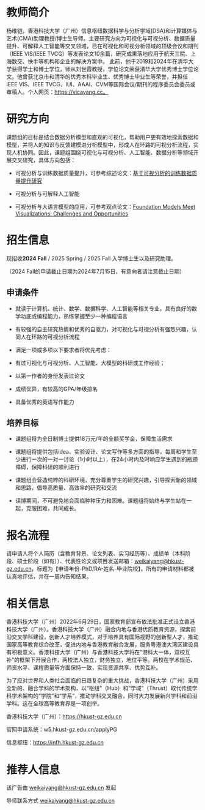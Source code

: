 # 教师简介

杨维铠，香港科技大学（广州）信息枢纽数据科学与分析学域(DSA)和计算媒体与艺术(CMA)助理教授/博士生导师。主要研究方向为可视化与可视分析、数据质量提升、可解释人工智能等交叉领域，已在可视化和可视分析领域的顶级会议和期刊（IEEE VIS/IEEE TVCG）等发表论文10余篇，研究成果落地应用于航天三院、上海数交、快手等机构和企业的解决方案中。
此前，他于2019和2024年在清华大学获得学士和博士学位，师从刘世霞教授，学位论文荣获清华大学优秀博士学位论文。他曾获北京市和清华的优秀本科毕业生、优秀博士毕业生等荣誉，并担任 IEEE VIS、IEEE TVCG、IUI、AAAI、CVM等国际会议/期刊的程序委员会委员或审稿人。个人网页：https://vicayang.cc。

# 研究方向

课题组的目标是结合数据分析模型和直观的可视化，帮助用户更有效地探索数据和模型，并将人的知识与反馈建模进分析模型中，形成人在环路的可视分析流程，实现人机协同。因此，课题组围绕可视化与可视分析、人工智能、数据分析等领域开展交叉研究，具体方向包括：

- 可视分析与训练数据质量提升，可参考综述论文：[基于可视分析的训练数据质量提升研究](https://repo.vicayang.cc/A_Survey_of_Visual_Analytics_Research_for_Improving_Training_Data_Quality/Visual_Analytics_Research_for_Improving_Training_Data_Quality.pdf)

- 可视分析与可解释人工智能

- 可视分析与大语言模型的应用，可参考观点论文：[Foundation Models Meet Visualizations: Challenges and Opportunities](https://repo.vicayang.cc/Foundation_Models_Meet_Visualizations/Foundation_Models_Meet_Visualizations.pdf)

# 招生信息

现招收**2024 Fall** / 2025 Spring / 2025 Fall 入学博士生以及研究助理。

（2024 Fall的申请截止日期为2024年7月15日，有意向者请注意截止日期）

## 申请条件

- 就读于计算机、统计、数学、数据科学、人工智能等相关专业，具有良好的数学功底或编程能力，熟练掌握至少一种编程语言

- 有较强的自主研究热情和优秀的自驱力，对可视化与可视分析有强烈兴趣，认同人在环路的可视分析流程

-  满足一项或多项以下要求者将优先考虑：

  -  有过可视化与可视分析、人工智能、大模型的科研或工作经验；

  -  以第一作者的身份发表过论文

  -  成绩优异，有较高的GPA/年级排名

  -  具备优秀的英语写作能力

## 培养目标

- 课题组将为全日制博士提供18万元/年的全额奖学金，保障生活需求

- 课题组将提供包括idea、实验设计、论文写作等多方面的指导，每周和学生至少进行一次的一对一讨论（1小时以上），在24小时内及时响应学生遇到的瓶颈障碍，保障科研的顺利进行

- 课题组会营造纯粹的科研环境，充分尊重学生的研究兴趣，引导探索新的领域和思路，倡导高质量、高效率的研究和交流

- 读博期间，不可避免地会面临种种压力和困难。课题组将始终与学生站在一起，克服困难，共同成长。

# 报名流程

请申请人将个人简历（含教育背景、论文列表、实习经历等）、成绩单（本科阶段、硕士阶段（如有））、代表性论文或项目发送邮箱：weikaiyang@hkust-gz.edu.cn，标题为【申请年份-PhD/RA-姓名-毕业院校】。所有的申请材料都被认真地评估，并在一周内告知结果。

# 相关信息

香港科技大学（广州）2022年6月29日，国家教育部宣布依法批准正式设立香港科技大学（广州）。香港科技大学（广州）融合内地与香港优质教育资源，探索前沿交叉学科建设，创新人才培养模式，对于培养具有国际视野的创新型人才，推动国家高等教育综合改革，促进内地与香港教育融合发展，服务粤港澳大湾区建设具有积极意义。香港科技大学（广州）与香港科技大学将在“港科大一体，双校互补”的框架下开展合作，两校法人独立，财务独立，地位平等。两校在学术规范、师资水平、课程质量等方面保持一致，实现资源共享、优势互补。

为了应对世界和人类社会面临的日趋复杂的重大挑战，香港科技大学（广州）采用全新的、融合学科的学术架构，以“枢纽”（Hub）和“学域”（Thrust）取代传统学科学术架构的“学院”和“学系”，推动学科交叉融合，同时大力发展新兴学科和前沿学科。这在全球高等教育界是一项创举。

香港科技大学（广州）：https://hkust-gz.edu.cn

官网申请系统：w5.hkust-gz.edu.cn/applyPG 

信息枢纽：https://infh.hkust-gz.edu.cn

# 推荐人信息

该广告由 weikaiyang@hkust-gz.edu.cn 发起

导师联系方式 weikaiyang@hkust-gz.edu.cn